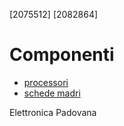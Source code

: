 [2075512]
[2082864]
# Componenti

- [processori](componenti/processori.md)
- [schede madri](componenti/schede_madri.md)

Elettronica Padovana
